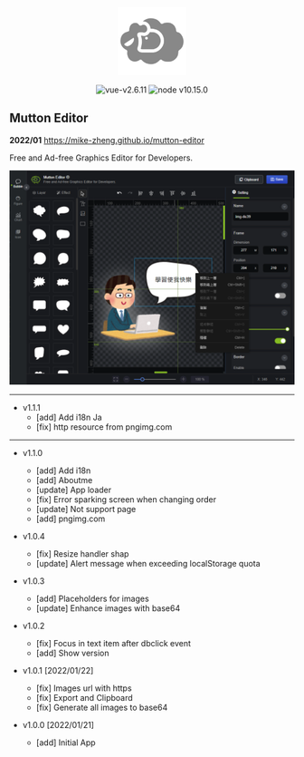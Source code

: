 <p align="center">
<a href="https://mike-zheng.github.io/mutton-editor" target="_blank" rel="noopener noreferrer">
<p align="center"><img width="120" src="img/icons/android-chrome-192x192.png" alt="mutton-editor"></p>
</a>
</p>


<p align="center">
  <img src="https://img.shields.io/badge/vue-v2.6.11-green" alt="vue-v2.6.11">
   <img src="https://img.shields.io/badge/node-v10.15.0-red" alt="node v10.15.0">
</p>




## Mutton Editor

**2022/01** https://mike-zheng.github.io/mutton-editor

Free and Ad-free Graphics Editor for Developers.


![app screen](img/thumbnail.png)


-------------

- v1.1.1
  * [add] Add i18n Ja
  * [fix] http resource from pngimg.com


-------------

- v1.1.0
  * [add] Add i18n
  * [add] Aboutme
  * [update] App loader
  * [fix] Error sparking screen when changing order
  * [update] Not support page
  * [add] pngimg.com



- v1.0.4
  * [fix] Resize handler shap
  * [update] Alert message when exceeding localStorage quota

- v1.0.3
  * [add] Placeholders for images
  * [update] Enhance images with base64

- v1.0.2
  * [fix] Focus in text item after dbclick event
  * [add] Show version

- v1.0.1 [2022/01/22]
  * [fix] Images url with https 
  * [fix] Export and Clipboard
  * [fix] Generate all images to base64


- v1.0.0 [2022/01/21]
  * [add] Initial App  